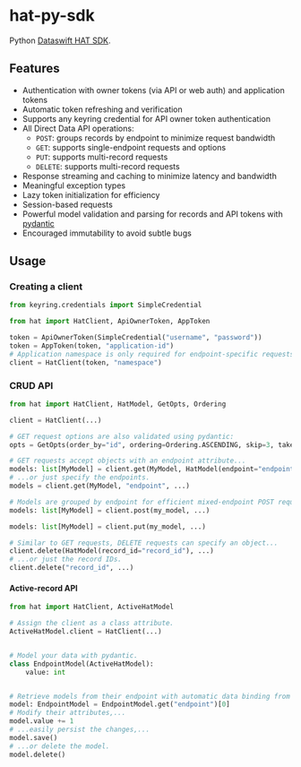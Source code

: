 # hat-py-sdk

Python [Dataswift HAT SDK](https://api.dataswift.io/).

## Features

- Authentication with owner tokens (via API or web auth) and application tokens
- Automatic token refreshing and verification
- Supports any keyring credential for API owner token authentication
- All Direct Data API operations:
    - `POST`: groups records by endpoint to minimize request bandwidth
    - `GET`: supports single-endpoint requests and options
    - `PUT`: supports multi-record requests
    - `DELETE`: supports multi-record requests
- Response streaming and caching to minimize latency and bandwidth
- Meaningful exception types
- Lazy token initialization for efficiency
- Session-based requests
- Powerful model validation and parsing for records and API tokens
  with [pydantic](https://github.com/samuelcolvin/pydantic/)
- Encouraged immutability to avoid subtle bugs

## Usage

### Creating a client

```python
from keyring.credentials import SimpleCredential

from hat import HatClient, ApiOwnerToken, AppToken

token = ApiOwnerToken(SimpleCredential("username", "password"))
token = AppToken(token, "application-id")
# Application namespace is only required for endpoint-specific requests
client = HatClient(token, "namespace")
```

### CRUD API

```python
from hat import HatClient, HatModel, GetOpts, Ordering

client = HatClient(...)

# GET request options are also validated using pydantic:
opts = GetOpts(order_by="id", ordering=Ordering.ASCENDING, skip=3, take=5)

# GET requests accept objects with an endpoint attribute...
models: list[MyModel] = client.get(MyModel, HatModel(endpoint="endpoint"), opts)
# ...or just specify the endpoints.
models = client.get(MyModel, "endpoint", ...)

# Models are grouped by endpoint for efficient mixed-endpoint POST requests. 
models: list[MyModel] = client.post(my_model, ...)

models: list[MyModel] = client.put(my_model, ...)

# Similar to GET requests, DELETE requests can specify an object...
client.delete(HatModel(record_id="record_id"), ...)
# ...or just the record IDs.
client.delete("record_id", ...)
```

#### Active-record API

```python
from hat import HatClient, ActiveHatModel

# Assign the client as a class attribute.
ActiveHatModel.client = HatClient(...)


# Model your data with pydantic.
class EndpointModel(ActiveHatModel):
    value: int


# Retrieve models from their endpoint with automatic data binding from JSON.
model: EndpointModel = EndpointModel.get("endpoint")[0]
# Modify their attributes,...
model.value += 1
# ...easily persist the changes,...
model.save()
# ...or delete the model.
model.delete()
```